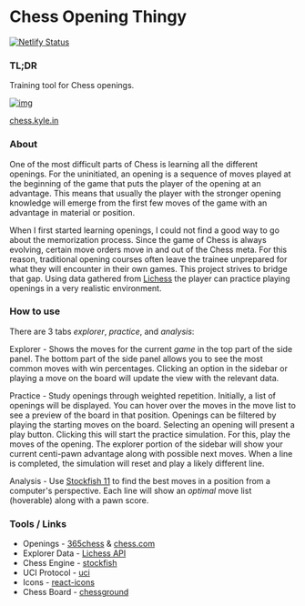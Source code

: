 # Chess Opening Thingy

[![Netlify Status](https://api.netlify.com/api/v1/badges/19dedc58-0c8a-4d40-a443-a03133004685/deploy-status)](https://app.netlify.com/sites/chess-thing/deploys)

### TL;DR

Training tool for Chess openings.


<a href="https://chess.kyle.in">
    <img src="https://i.imgur.com/WGWUvuv.png" alt="img"/>
</a>

[chess.kyle.in](https://chess.kyle.in)

### About

One of the most difficult parts of Chess is learning all the different openings. For the uninitiated, an opening is a
sequence of moves played at the beginning of the game that puts the player of the opening at an advantage. This means
that usually the player with the stronger opening knowledge will emerge from the first few moves of the game with an
advantage in material or position.

When I first started learning openings, I could not find a good way to go about the memorization process. Since the game
of Chess is always evolving, certain move orders move in and out of the Chess meta. For this reason, traditional opening
courses often leave the trainee unprepared for what they will encounter in their own games. This project strives to
bridge that gap. Using data gathered from [Lichess](https://lichess.org/) the player can practice playing openings in a
very realistic environment.

### How to use

There are 3 tabs _explorer_, _practice_, and _analysis_:

Explorer - Shows the moves for the current _game_ in the top part of the side panel. The bottom part of the side panel
allows you to see the most common moves with win percentages. Clicking an option in the sidebar or playing a move on the
board will update the view with the relevant data.

Practice - Study openings through weighted repetition. Initially, a list of openings will be displayed. You can hover
over the moves in the move list to see a preview of the board in that position. Openings can be filtered by playing the
starting moves on the board. Selecting an opening will present a play button. Clicking this will start the practice
simulation. For this, play the moves of the opening. The explorer portion of the sidebar will show your current
centi-pawn advantage along with possible next moves. When a line is completed, the simulation will reset and play a
likely different line.

Analysis - Use [Stockfish 11](https://stockfishchess.org/) to find the best moves in a position from a computer's
perspective. Each line will show an _optimal_ move list (hoverable) along with a pawn score.

### Tools / Links

* Openings - [365chess](https://www.365chess.com/eco.php) & [chess.com](https://chess.com)
* Explorer Data - [Lichess API](https://lichess.org/api#tag/Opening-Explorer)
* Chess Engine - [stockfish](https://stockfishchess.org/)
* UCI Protocol - [uci](http://wbec-ridderkerk.nl/html/UCIProtocol.html)
* Icons - [react-icons](https://react-icons.github.io/)
* Chess Board - [chessground](https://github.com/ornicar/chessground/)
